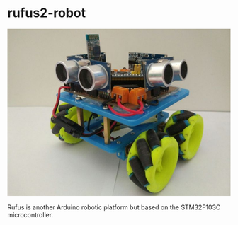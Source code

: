 # rufus2-robot

![](https://github.com/jaimelaborda/rufus2-robot/blob/master/images/rufus2.jpeg)

Rufus is another Arduino robotic platform but based on the STM32F103C microcontroller.
